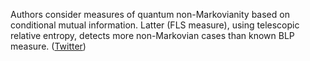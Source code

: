 
Authors consider measures of quantum non-Markovianity based on conditional mutual
information. Latter (FLS measure), using telescopic relative entropy, detects more non-Markovian cases than known BLP measure. ([Twitter](https://twitter.com/JoshuahHeath/status/1367240983453323265))

